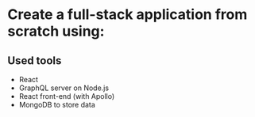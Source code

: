 # Create a full-stack application from scratch using:



## Used tools
- React
- GraphQL server on Node.js
- React front-end (with Apollo)
- MongoDB to store data

